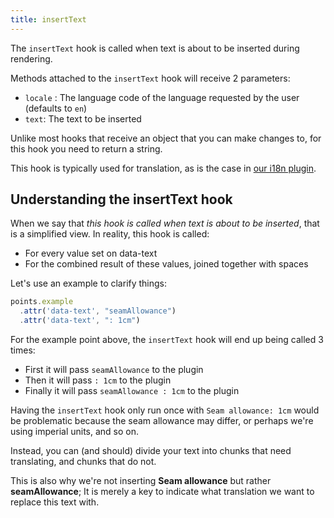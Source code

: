 ```yaml
---
title: insertText
---
```


The `insertText` hook is called when text is about to be inserted during rendering.

Methods attached to the `insertText` hook will receive 2 parameters:

- `locale` : The language code of the language requested by the user (defaults to `en`)
- `text`: The text to be inserted

Unlike most hooks that receive an object that you can make changes to,
for this hook you need to return a string.

This hook is typically used for translation, as is the case
in [our i18n plugin](/reference/plugins/i18n/).

## Understanding the insertText hook

When we say that _this hook is called when text is about to be inserted_, that is a simplified view.
In reality, this hook is called:

- For every value set on data-text
- For the combined result of these values, joined together with spaces

Let's use an example to clarify things:

```js
points.example
  .attr('data-text', "seamAllowance")
  .attr('data-text', ": 1cm")
```

For the example point above, the `insertText` hook will end up being called 3 times:

- First it will pass `seamAllowance` to the plugin
- Then it will pass `: 1cm` to the plugin
- Finally it will pass `seamAllowance : 1cm` to the plugin

Having the `insertText` hook only run once with `Seam allowance: 1cm` would be problematic because
the seam allowance may differ, or perhaps we're using imperial units, and so on.

Instead, you can (and should) divide your text into chunks that need translating, and chunks that do not.

This is also why we're not inserting **Seam allowance** but rather **seamAllowance**;
It is merely a key to indicate what translation we want to replace this text with.
